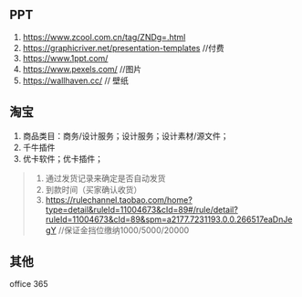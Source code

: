 ## PPT
1. https://www.zcool.com.cn/tag/ZNDg=.html
2. https://graphicriver.net/presentation-templates //付费
3. https://www.1ppt.com/
4. https://www.pexels.com/  //图片
5. https://wallhaven.cc/ // 壁纸

## 淘宝

1. 商品类目：商务/设计服务；设计服务；设计素材/源文件；
2. 千牛插件
3. 优卡软件；优卡插件；

> 1. 通过发货记录来确定是否自动发货
> 2. 到款时间（买家确认收货）
> 3. https://rulechannel.taobao.com/home?type=detail&ruleId=11004673&cId=89#/rule/detail?ruleId=11004673&cId=89&spm=a2177.7231193.0.0.266517eaDnJegY //保证金挡位缴纳1000/5000/20000

## 其他
office 365
